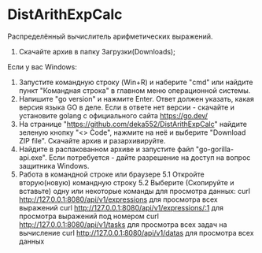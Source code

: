 # DistArithExpCalc
Распределённый вычислитель арифметических выражений.
1. Скачайте архив в папку Загрузки(Downloads);

Если у вас Windows:
1. Запустите командную строку (Win+R) и наберите "cmd" или найдите пункт "Командная строка" в главном меню операционной системы. 
2. Напишите "go version" и нажмите Enter. Ответ должен указать, какая версия языка GO в деле. Если в ответе нет версии - скачайте и установите golang c официального сайта https://go.dev/
3. На странице "https://github.com/deka552/DistArithExpCalc" найдите зеленую кнопку "<> Code", нажмите на неё и выберите "Download ZIP file". Скачайте архив и разархивируйте.
4. Найдите в распакованном архиве и запустите файл "go-gorilla-api.exe". Если потребуется - дайте разрешение на доступ на вопрос защитника Windows.
5. Работа в командной строке или браузере
5.1 Откройте вторую(новую) командную строку
5.2 Выберите (Скопируйте и вставьте) одну или некоторые команды для просмотра данных:
curl http://127.0.0.1:8080/api/v1/expressions для просмотра всех выражений
curl http://127.0.0.1:8080/api/v1/expressions/:1 для просмотра выражений под номером
curl http://127.0.0.1:8080/api/v1/tasks для просмотра всех задач на вычисление
curl http://127.0.0.1:8080/api/v1/datas для просмотра всех данных

